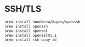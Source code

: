 # SSH/TLS

```bash
brew install homebrew/dupes/openssh
brew install openssh
brew install openssl
brew install openssl@1.1
brew install ssh-copy-id
```
